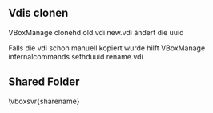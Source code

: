 Vdis clonen
-----------

VBoxManage clonehd old.vdi new.vdi
ändert die uuid

Falls die vdi schon manuell kopiert wurde hilft
VBoxManage internalcommands sethduuid rename.vdi

Shared Folder
-------------
\\vboxsvr\{sharename}


